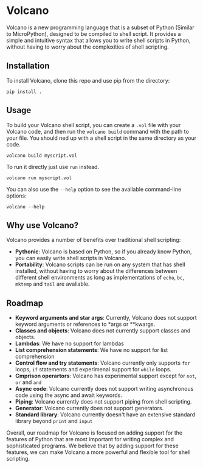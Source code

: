# Volcano

Volcano is a new programming language that is a subset of Python (Similar to MicroPython), designed to be compiled to shell script. It provides a simple and intuitive syntax that allows you to write shell scripts in Python, without having to worry about the complexities of shell scripting.

## Installation

To install Volcano, clone this repo and use pip from the directory:

```
pip install .
```

## Usage

To build your Volcano shell script, you can create a `.vol` file with your Volcano code, and then run the `volcano build` command with the path to your file. You should ned up with a shell script in the same directory as your code.

```
volcano build myscript.vol
```

To run it directly just use `run` instead.

```
volcano run myscript.vol
```

You can also use the `--help` option to see the available command-line options:

```
volcano --help
```

## Why use Volcano?

Volcano provides a number of benefits over traditional shell scripting:

- **Pythonic**: Volcano is based on Python, so if you already know Python, you can easily write shell scripts in Volcano.
- **Portability**: Volcano scripts can be run on any system that has shell installed, without having to worry about the differences between different shell environments as long as implementations of `echo`, `bc`, `mktemp` and `tail` are avaliable.

## Roadmap

- **Keyword arguments and star args**: Currently, Volcano does not support keyword arguments or references to *args or **kwargs.
- **Classes and objects**: Volcano does not currently support classes and objects.
- **Lambdas**: We have no support for lambdas
- **List comprehension statements**: We have no support for list comprehension
- **Control flow and try statements**: Volcano currently only supports `for` loops, `if` statements and experimenal support for `while` loops.
- **Cmprison operartors**: Volcano has experimental support except for `not`, `or` and `and`
- **Async code**: Volcano currently does not support writing asynchronous code using the async and await keywords.
- **Piping**: Volcano currently does not support piping from shell scripting.
- **Generator**: Volcano currently does not support generators.
- **Standard library**: Volcano currently doesn't have an extensive standard library beyond `print` and `input`

Overall, our roadmap for Volcano is focused on adding support for the features of Python that are most important for writing complex and sophisticated programs. We believe that by adding support for these features, we can make Volcano a more powerful and flexible tool for shell scripting.